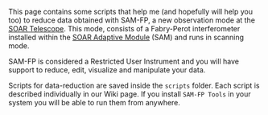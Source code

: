 This page contains some scripts that help me (and hopefully will help you too)
to reduce data obtained with SAM-FP, a new observation mode at the
[SOAR Telescope](http://www.ctio.noao.edu/soar/). This mode, consists of a
Fabry-Perot interferometer installed within the [SOAR Adaptive Module](http://www.ctio.noao.edu/soar/content/soar-adaptive-optics-module-sam)
(SAM) and runs in scanning mode.

SAM-FP is considered a Restricted User Instrument and you will have support to
reduce, edit, visualize and manipulate your data.

Scripts for data-reduction are saved inside the `scripts` folder. Each script is
described individually in our Wiki page. If you install `SAM-FP Tools` in
your system you will be able to run them from anywhere.
